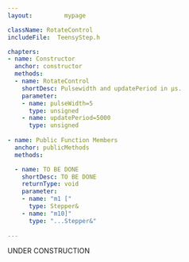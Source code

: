 ```yaml
---
layout:         mypage

className: RotateControl
includeFile:  TeensyStep.h

chapters:
- name: Constructor
  anchor: constructor
  methods:
  - name: RotateControl
    shortDesc: Pulsewidth and updatePeriod in µs.
    parameter:
    - name: pulseWidth=5
      type: unsigned   
    - name: updatePeriod=5000
      type: unsigned      
      
- name: Public Function Members
  anchor: publicMethods
  methods:

  - name: TO BE DONE
    shortDesc: TO BE DONE
    returnType: void   
    parameter:
    - name: "m1 ["
      type: Stepper&
    - name: "m10]"
      type: "...Stepper&"
  
---
```

UNDER CONSTRUCTION

  




